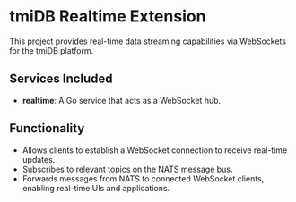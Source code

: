 # tmiDB Realtime Extension

This project provides real-time data streaming capabilities via WebSockets for the tmiDB platform.

## Services Included

- **realtime**: A Go service that acts as a WebSocket hub.

## Functionality

- Allows clients to establish a WebSocket connection to receive real-time updates.
- Subscribes to relevant topics on the NATS message bus.
- Forwards messages from NATS to connected WebSocket clients, enabling real-time UIs and applications.
